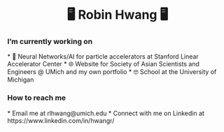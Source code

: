 <h1 align="center">🖥️ Robin Hwang 🖥️</h1>
<h3>I’m currently working on</h3>
* 🧠 Neural Networks/AI for particle accelerators at Stanford Linear Accelerator Center
* 🌐 Website for Society of Asian Scientists and Engineers @ UMich and my own portfolio
* 🤓 School at the University of Michigan

<h3>How to reach me</h3>
* Email me at rlhwang@umich.edu
* Connect with me on Linkedin at https://www.linkedin.com/in/hwangr/

<!--
**rhwang1226/rhwang1226** is a ✨ _special_ ✨ repository because its `README.md` (this file) appears on your GitHub profile.

Here are some ideas to get you started:

- 🔭 I’m currently working on ...
- 🌱 I’m currently learning ...
- 👯 I’m looking to collaborate on ...
- 🤔 I’m looking for help with ...
- 💬 Ask me about ...
- 📫 How to reach me: ...
- 😄 Pronouns: ...
- ⚡ Fun fact: ...
-->
